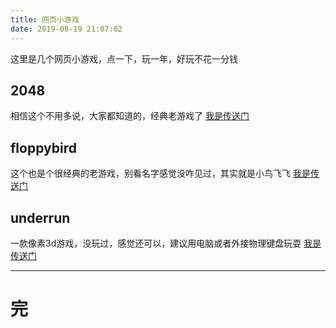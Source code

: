 ```yaml
---
title: 网页小游戏
date: 2019-08-19 21:07:02
---
```


这里是几个网页小游戏，点一下，玩一年，好玩不花一分钱

## 2048
相信这个不用多说，大家都知道的，经典老游戏了
[我是传送门](404/game/2048/)

## floppybird
这个也是个很经典的老游戏，别看名字感觉没咋见过，其实就是小鸟飞飞
[我是传送门](/404/game/floppybird/)

## underrun
一款像素3d游戏，没玩过，感觉还可以，建议用电脑或者外接物理键盘玩耍
[我是传送门](/404/game/underrun/)

---
# 完
